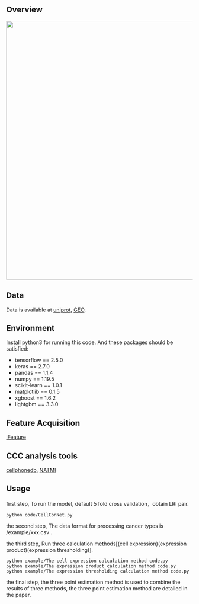 ## Overview
<p align="center">
  <img width="700"  src="https://github.com/Xwhut/CellConNet/blob/master/overview_CellConNet.png">
</p>

## Data
Data is available at [uniprot](https://www.uniprot.org/), [GEO](https://www.ncbi.nlm.nih.gov/geo/).

## Environment
Install python3 for running this code. And these packages should be satisfied:
* tensorflow == 2.5.0
* keras == 2.7.0
* pandas == 1.1.4
* numpy == 1.19.5
* scikit-learn == 1.0.1
* matplotlib == 0.1.5
* xgboost == 1.6.2
* lightgbm == 3.3.0

## Feature Acquisition
[iFeature](https://github.com/Superzchen/iFeature)

## CCC analysis tools
[cellphonedb](https://github.com/Teichlab/cellphonedb),
[NATMI](https://github.com/asrhou/NATMI)

## Usage
first step, To run the model, default 5 fold cross validation，obtain LRI pair.
```
python code/CellConNet.py
```
the second step, The data format for processing cancer types is /example/xxx.csv .

the third step, Run three calculation methods[(cell expression)(expression product)(expression thresholding)].
```
python example/The cell expression calculation method code.py
python example/The expression product calculation method code.py
python example/The expression thresholding calculation method code.py
```
the final step, the three point estimation method is used to combine the results of three methods, the three point estimation method are detailed in the paper.